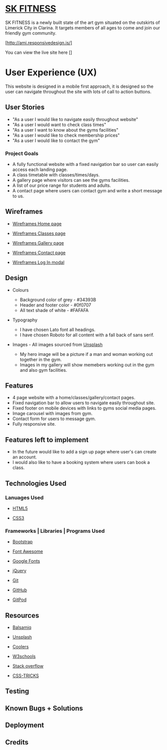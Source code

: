 # [SK FITNESS](https://)

SK FITNESS is a newly built state of the art gym situated on the outskirts of Limerick City in Clarina.
It targets members of all ages to come and join our friendly gym community.

[http://ami.responsivedesign.is/]  

You can view the live site here []

# User Experience (UX)
This website is designed in a mobile first approach, it is designed so the user can navigate throughout the site with lots of call to action buttons.
## User Stories  
* "As a user I would like to navigate easily throughout website"  
* "As a user I would want to check class times"  
* "As a user I want to know about the gyms facilities"  
* "As a user I would like to check membership prices"  
* "As a user I would like to contact the gym"

### Project Goals 
* A fully functional website with a fixed navigation bar so user can easily access each landing page.
* A class timetable with classes/times/days.
* A gallery page where visitors can see the gyms facilities.
* A list of our price range for students and adults.  
* A contact page where users can contact gym and write a short message to us.  

## Wireframes 

* [Wireframes Home page](assets/wireframes/Wireframe-home.pdf)  

* [Wireframes Classes page](assets/wireframes/Wireframe-classes1.pdf)  

* [Wireframes Gallery page](assets/wireframes/Wireframe-gallery.pdf)  

* [Wireframes Contact page](assets/wireframes/Wireframe-contact.pdf)  

* [Wireframes Log In modal](assets/wireframes/Wireframe-login.pdf)

## Design

* Colours  
    * Background color of grey - #34393B  
    * Header and footer color - #0f0707
    * All text shade of white - #FAFAFA

* Typography  
    * I have chosen Lato font all headings.
    * I have chosen Roboto for all content with a fall back of sans serif.

* Images - All images sourced from [Unsplash](https://unsplash.com/)  
    * My hero image will be a picture if a man and woman working out together in the gym.
    * Images in my gallery will show memebers working out in the gym and also gym facilities.

## Features  

* 4 page website with a home/classes/gallery/contact pages.  
* Fixed navigation bar to allow users to navigate easily throughout site.  
* Fixed footer on mobile devices with links to gyms social media pages.  
* Image carousel with images from gym.  
* Contact form for users to message gym.  
* Fully responsive site.  

## Features left to implement  

* In the future would like to add a sign up page where user's can create an account.  
* I would also like to have a booking system where users can book a class.

## Technologies Used

### Lanuages Used
* [HTML5](https://en.wikipedia.org/wiki/HTML5)   

* [CSS3](https://en.wikipedia.org/wiki/CSS)  

### Frameworks | Libraries | Programs Used

* [Bootstrap](https://getbootstrap.com/docs/4.5/getting-started/introduction/)  

* [Font Awesome](https://fontawesome.com/)  

* [Google Fonts](https://fonts.google.com/)  

* [jQuery](https://jquery.com/)  

* [Git](https://git-scm.com/)  

* [GitHub](https://github.com/)  

* [GitPod](https://www.gitpod.io/)

## Resources  
* [Balsamiq](https://balsamiq.com/)  

* [Unsplash](https://unsplash.com/)  

* [Coolers](https://coolors.co/)  

* [W3schools](https://www.w3schools.com/)   

* [Stack overflow](https://stackoverflow.com/)  

* [CSS-TRICKS](https://css-tricks.com/)

## Testing

## Known Bugs + Solutions

## Deployment

## Credits



